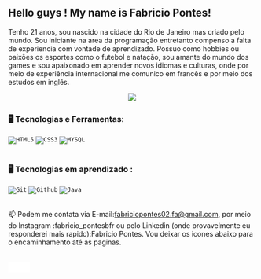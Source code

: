 ## Hello guys ! My name is Fabricio Pontes!


Tenho 21 anos, sou nascido na cidade do Rio de Janeiro mas criado pelo mundo. Sou iniciante na area da programação entretanto compenso a falta de experiencia com vontade de aprendizado. Possuo como hobbies ou paixões os esportes como o futebol e natação, sou
  amante do mundo dos games e sou apaixonado em aprender novos idiomas e culturas, onde por meio de experiência internacional me comunico em francês e por meio dos estudos em inglês.
<div align="center">
  <img src="https://i.pinimg.com/originals/21/11/61/21116158daaeb1459b4ec0758505e1ad.gif" width="600px">
  </div>

### 🖥️ Tecnologias e Ferramentas: 
<code><img  width="40px" src="https://cdn.jsdelivr.net/gh/devicons/devicon@latest/icons/html5/html5-original.svg" title="HTML5"/></code> 
<code><img  width="40px" src="https://cdn.jsdelivr.net/gh/devicons/devicon@latest/icons/css3/css3-original.svg" title = "CSS3" /></code>
<code><img width="40px" src="https://cdn.jsdelivr.net/gh/devicons/devicon@latest/icons/mysql/mysql-original.svg" title="MYSQL" /></code>
 </br></br>

### 🖥️ Tecnologias em aprendizado :
<code><img width="40" src="https://cdn.jsdelivr.net/gh/devicons/devicon@latest/icons/git/git-original.svg" title = "Git" /></code>
<code><img width="40" src="https://cdn.jsdelivr.net/gh/devicons/devicon@latest/icons/github/github-original-wordmark.svg" title = "Github"/></code>
<code><img width="40" src="https://cdn.jsdelivr.net/gh/devicons/devicon@latest/icons/java/java-original-wordmark.svg" title = "Java"/></code>
</br></br>

📫 Podem me contata via E-mail:fabriciopontes02.fa@gmail.com, por meio do Instagram :fabricio_pontesbfr ou pelo Linkedin (onde provavelmente eu responderei mais rapido):Fabricio Pontes. Vou deixar os icones abaixo para o encaminhamento até as paginas.
<div>
  </br>
   <a href="https://www.instagram.com/fabricio_pontesbfr/" target="_blank"><img align="left" alt="Instagram" width="22px" src="https://github.com/Aakarsh-B/trying-repos/blob/master/insta.svg" />
   <a href="https://www.linkedin.com/in/fabricio-pontes-tech/" target="_blank"><img align="left" alt="LinkedIn" width="22px" src="https://github.com/Aakarsh-B/trying-repos/blob/master/linkedin.svg" />
          
</div>
          
